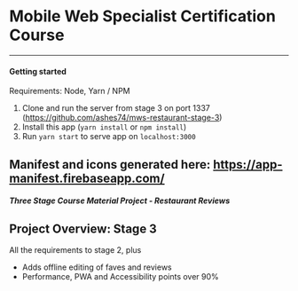 # Mobile Web Specialist Certification Course

---

#### Getting started

Requirements: Node, Yarn / NPM

1. Clone and run the server from stage 3 on port 1337 (https://github.com/ashes74/mws-restaurant-stage-3)
2. Install this app (`yarn install` or `npm install`)
3. Run `yarn start` to serve app on `localhost:3000`

## Manifest and icons generated here: https://app-manifest.firebaseapp.com/

#### _Three Stage Course Material Project - Restaurant Reviews_

## Project Overview: Stage 3

All the requirements to stage 2, plus

- Adds offline editing of faves and reviews
- Performance, PWA and Accessibility points over 90%
